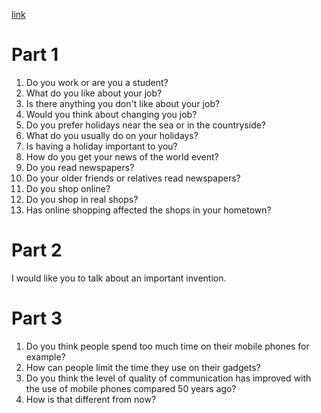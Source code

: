 [link](https://www.youtube.com/watch?v=MAQpZloh78A&ab_channel=IELTSSPEAKINGTEST)

# Part 1

1. Do you work or are you a student?
2. What do you like about your job?
3. Is there anything you don't like about your job?
4. Would you think about changing you job?
5. Do you prefer holidays near the sea or in the countryside?
6. What do you usually do on your holidays?
7. Is having a holiday important to you?
8. How do you get your news of the world event?
9. Do you read newspapers?
10. Do your older friends or relatives read newspapers?
11. Do you shop online?
12. Do you shop in real shops?
13. Has online shopping affected the shops in your hometown?

# Part 2

I would like you to talk about an important invention.

# Part 3

1. Do you think people spend too much time on their mobile phones for example?
2. How can people limit the time they use on their gadgets?
3. Do you think the level of quality of communication has improved with the use of mobile phones compared 50 years ago?
4. How is that different from now?